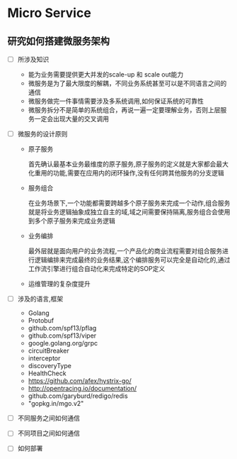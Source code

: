 # Micro Service

## 研究如何搭建微服务架构

- [ ] 所涉及知识

    * 能为业务需要提供更大并发的scale-up 和 scale out能力
    * 微服务是为了最大限度的解耦，不同业务系统甚至可以是不同语言之间的通信
    * 微服务做完一件事情需要涉及多系统调用,如何保证系统的可靠性
    * 微服务拆分不是简单的系统组合，再说一遍一定要理解业务，否则上层服务一定会出现大量的交叉调用

- [ ] 微服务的设计原则

    - 原子服务

        首先确认最基本业务最维度的原子服务,原子服务的定义就是大家都会最大化重用的功能,需要在应用内的闭环操作,没有任何跨其他服务的分支逻辑

    - 服务组合

        在业务场景下,一个功能都需要跨越多个原子服务来完成一个动作,组合服务就是将业务逻辑抽象成独立自主的域,域之间需要保持隔离,服务组合会使用到多个原子服务来完成业务逻辑

    - 业务编排

        最外层就是面向用户的业务流程,一个产品化的商业流程需要对组合服务进行逻辑编排来完成最终的业务结果,这个编排服务可以完全是自动化的,通过工作流引擎进行组合自动化来完成特定的SOP定义

    - 运维管理的复杂度提升

- [ ] 涉及的语言,框架

    - Golang
    - Protobuf
    - github.com/spf13/pflag
    - github.com/spf13/viper
    - google.golang.org/grpc
    - circuitBreaker
    - interceptor
    - discoveryType
    - HealthCheck
    - https://github.com/afex/hystrix-go/
    - http://opentracing.io/documentation/
    - github.com/garyburd/redigo/redis
    - "gopkg.in/mgo.v2"



- [ ] 不同服务之间如何通信
- [ ] 不同项目之间如何通信
- [ ] 如何部署
